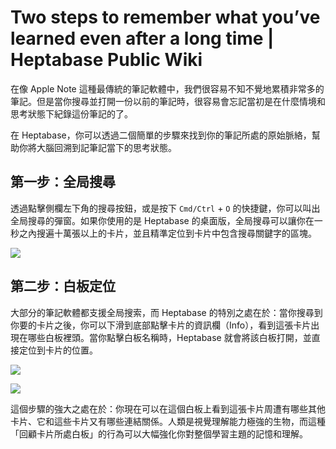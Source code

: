 # Two steps to remember what you’ve learned even after a long time | Heptabase Public Wiki
在像 Apple Note 這種最傳統的筆記軟體中，我們很容易不知不覺地累積非常多的筆記。但是當你搜尋並打開一份以前的筆記時，很容易會忘記當初是在什麼情境和思考狀態下紀錄這份筆記的了。

在 Heptabase，你可以透過二個簡單的步驟來找到你的筆記所處的原始脈絡，幫助你將大腦回溯到記筆記當下的思考狀態。

第一步：全局搜尋[​](#第一步全局搜尋 "Direct link to 第一步：全局搜尋")
-----------------------------------------------

透過點擊側欄左下角的搜尋按鈕，或是按下 `Cmd/Ctrl` \+ `O` 的快捷鍵，你可以叫出全局搜尋的彈窗。如果你使用的是 Heptabase 的桌面版，全局搜尋可以讓你在一秒之內搜遍十萬張以上的卡片，並且精準定位到卡片中包含搜尋關鍵字的區塊。

![](https://wiki.heptabase.com/assets/images/two-steps-to-remember-what-you-have-learned-even-after-a-long-time-Untitled-b93107e2e928dcf79b0913c32b6a0bbd.png)

第二步：白板定位[​](#第二步白板定位 "Direct link to 第二步：白板定位")
-----------------------------------------------

大部分的筆記軟體都支援全局搜索，而 Heptabase 的特別之處在於：當你搜尋到你要的卡片之後，你可以下滑到底部點擊卡片的資訊欄（Info），看到這張卡片出現在哪些白板裡頭。當你點擊白板名稱時，Heptabase 就會將該白板打開，並直接定位到卡片的位置。

![](https://wiki.heptabase.com/assets/images/two-steps-to-remember-what-you-have-learned-even-after-a-long-time-Untitled%201-27662afdd8d79dd7fff76fe02511e925.png)

![](https://wiki.heptabase.com/assets/images/two-steps-to-remember-what-you-have-learned-even-after-a-long-time-Untitled%202-972f59be1973ba90bffc93ce02e5d244.png)

這個步驟的強大之處在於：你現在可以在這個白板上看到這張卡片周遭有哪些其他卡片、它和這些卡片又有哪些連結關係。人類是視覺理解能力極強的生物，而這種「回顧卡片所處白板」的行為可以大幅強化你對整個學習主題的記憶和理解。